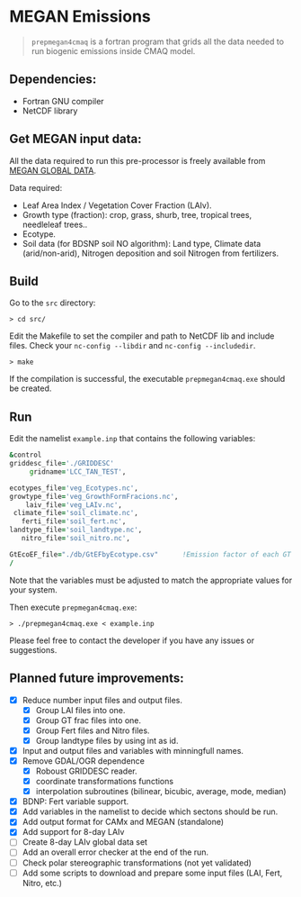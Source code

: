# MEGAN Emissions

> `prepmegan4cmaq` is a fortran program that grids all the data needed to run biogenic emissions inside CMAQ model.

## Dependencies:
 +  Fortran GNU compiler
 +  NetCDF library

## Get MEGAN input data:

All the data required to run this pre-processor is freely available from [MEGAN GLOBAL DATA](https://drive.google.com/drive/folders/1ZdohMA4f4O_Yd2HttMLjhGpgFbTQMlt0?usp=sharing). <!-- [UCI BAI webpage](https://bai.ess.uci.edu/megan/data-and-code/) and has been produced by the team of Alex Guenther.-->

Data required:
+ Leaf Area Index / Vegetation Cover Fraction (LAIv).
+ Growth type (fraction): crop, grass, shurb, tree, tropical trees, needleleaf trees..
+ Ecotype.
+ Soil data (for BDSNP soil NO algorithm): Land type, Climate data (arid/non-arid), Nitrogen deposition and soil Nitrogen from fertilizers.

## Build
Go to the ``src`` directory:

`> cd src/`

Edit the Makefile to set the compiler and path to NetCDF lib and include files. Check your `nc-config --libdir` and `nc-config --includedir`.

`> make`

If the compilation is successful, the executable `prepmegan4cmaq.exe` should be created.

## Run

Edit the namelist `example.inp` that contains the following variables:

```fortran
&control
griddesc_file='./GRIDDESC'
     gridname='LCC_TAN_TEST',

ecotypes_file='veg_Ecotypes.nc',
growtype_file='veg_GrowthFormFracions.nc',
    laiv_file='veg_LAIv.nc',
 climate_file='soil_climate.nc',
   ferti_file='soil_fert.nc',
landtype_file='soil_landtype.nc',
   nitro_file='soil_nitro.nc',

GtEcoEF_file="./db/GtEFbyEcotype.csv"      !Emission factor of each GT grouped by Ecotype
/
```

Note that the variables must be adjusted to match the appropriate values for your system.

Then execute `prepmegan4cmaq.exe`:

`> ./prepmegan4cmaq.exe < example.inp` 

Please feel free to contact the developer if you have any issues or suggestions.

## Planned future improvements:

 + [x] Reduce number input files and output files. 
   - [x] Group LAI files into one.
   - [x] Group GT frac files into one.
   - [x] Group Fert files and Nitro files.
   - [x] Group landtype files by using int as id. 
 + [x] Input and output files and variables with minningfull names.
 + [x] Remove GDAL/OGR dependence 
   - [x] Roboust GRIDDESC reader.
   - [x] coordinate transformations functions
   - [x] interpolation subroutines (bilinear, bicubic, average, mode, median)
 + [x] BDNP: Fert variable support.
 + [x] Add variables in the namelist to decide which sectons should be run.
 + [x] Add output format for CAMx and MEGAN (standalone)
 + [x] Add support for 8-day LAIv
 + [ ] Create 8-day LAIv global data set
 + [ ] Add an overall error checker at the end of the run.
 + [ ] Check polar stereographic transformations (not yet validated)
 + [ ] Add some scripts to download and prepare some input files (LAI, Fert, Nitro, etc.)
